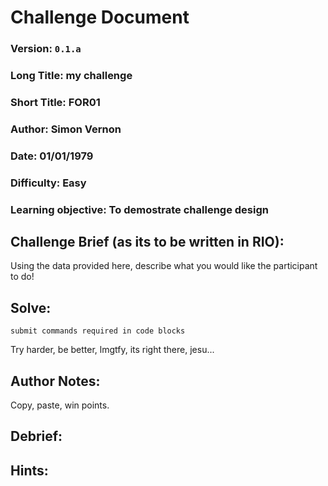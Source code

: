 # Challenge Document


### Version: `0.1.a`
### Long Title: my challenge
### Short Title: FOR01
### Author: Simon Vernon
### Date: 01/01/1979
### Difficulty: Easy
### Learning objective: To demostrate challenge design


## Challenge Brief (as its to be written in RIO):

Using the data provided here, describe what you would like the participant to do!

## Solve:

`submit commands required in code blocks`

Try harder, be better, lmgtfy, its right there, jesu...

## Author Notes: 

Copy, paste, win points.


## Debrief: 



## Hints: 


